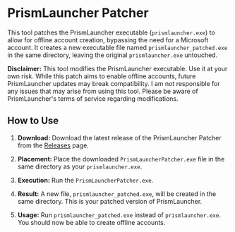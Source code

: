 # PrismLauncher Patcher

This tool patches the PrismLauncher executable (`prismlauncher.exe`) to allow for offline account creation, bypassing the need for a Microsoft account.  It creates a new executable file named `prismlauncher_patched.exe` in the same directory, leaving the original `prismlauncher.exe` untouched.

**Disclaimer:** This tool modifies the PrismLauncher executable. Use it at your own risk.  While this patch aims to enable offline accounts, future PrismLauncher updates may break compatibility.  I am not responsible for any issues that may arise from using this tool.  Please be aware of PrismLauncher's terms of service regarding modifications.

## How to Use

1. **Download:** Download the latest release of the PrismLauncher Patcher from the [Releases](https://github.com/D3MY-1/PrismLauncherPatcher/releases) page.

2. **Placement:** Place the downloaded `PrismLauncherPatcher.exe` file in the same directory as your `prismlauncher.exe`.

3. **Execution:** Run the `PrismLauncherPatcher.exe`.

4. **Result:** A new file, `prismlauncher_patched.exe`, will be created in the same directory.  This is your patched version of PrismLauncher.

5. **Usage:** Run `prismlauncher_patched.exe` instead of `prismlauncher.exe`. You should now be able to create offline accounts.
